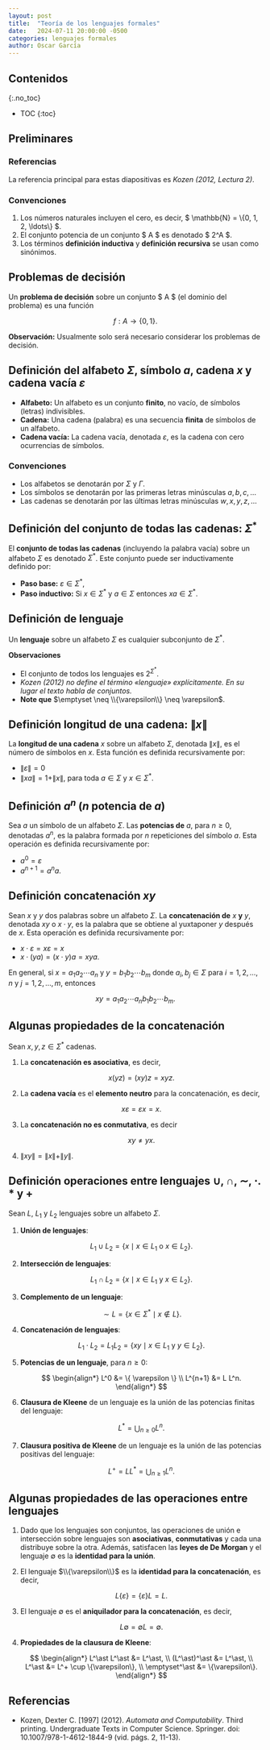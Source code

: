 ```yaml
---
layout: post
title:  "Teoría de los lenguajes formales"
date:   2024-07-11 20:00:00 -0500
categories: lenguajes formales
author: Oscar García
---
```


## Contenidos
{:.no_toc}

* TOC
{:toc}

## Preliminares

### Referencias
La referencia principal para estas diapositivas es _Kozen (2012, Lectura 2)_.

### Convenciones
1. Los números naturales incluyen el cero, es decir, $ \mathbb{N} = \\{0, 1, 2, \ldots\\} $.
2. El conjunto potencia de un conjunto $ A $ es denotado $ 2^A $.
3. Los términos **definición inductiva** y **definición recursiva** se usan como sinónimos.

## Problemas de decisión

Un **problema de decisión** sobre un conjunto $ A $ (el dominio del problema) es una función

$$ f : A \to \{0, 1\} .$$

**Observación:** Usualmente solo será necesario considerar los problemas de decisión.

## Definición del alfabeto $\Sigma$, símbolo $a$, cadena $x$ y cadena vacía $\varepsilon$

- **Alfabeto:** Un alfabeto es un conjunto **finito**, no vacío, de símbolos (letras) indivisibles.
- **Cadena:** Una cadena (palabra) es una secuencia **finita** de símbolos de un alfabeto.
- **Cadena vacía:** La cadena vacía, denotada $\varepsilon$, es la cadena con cero ocurrencias de símbolos.

### Convenciones
- Los alfabetos se denotarán por $\Sigma$ y $\Gamma$.
- Los símbolos se denotarán por las primeras letras minúsculas $a, b, c, \ldots$
- Las cadenas se denotarán por las últimas letras minúsculas $w, x, y, z, \ldots$

## Definición del conjunto de todas las cadenas: $\Sigma^\ast$

El **conjunto de todas las cadenas** (incluyendo la palabra vacía) sobre un alfabeto $\Sigma$ es denotado $\Sigma^\ast$. Este conjunto puede ser inductivamente definido por:
- **Paso base:** $\varepsilon \in \Sigma^\ast$,
- **Paso inductivo:** Si $x \in \Sigma^\ast$ y $a \in \Sigma$ entonces $xa \in \Sigma^\ast$.

## Definición de lenguaje

Un **lenguaje** sobre un alfabeto $\Sigma$ es cualquier subconjunto de $\Sigma^*$.

**Observaciones**

- El conjunto de todos los lenguajes es $2^{\Sigma^\ast}$.
- *Kozen (2012) no define el término «lenguaje» explícitamente. En su lugar el texto habla de conjuntos.*
- **Note que** $\emptyset \neq \\{\varepsilon\\} \neq \varepsilon$.

## Definición longitud de una cadena: $\|x\|$

La **longitud de una cadena** $x$ sobre un alfabeto $\Sigma$, denotada $\|x\|$, es el número de símbolos en $x$. Esta función es definida recursivamente por:

- $\|\varepsilon\| = 0$
- $\|xa\| = 1 + \|x\|$, para toda $a \in \Sigma$ y $x \in \Sigma^*$.

<!-- $$
\begin{align*}
| \cdot | &: \Sigma^* \rightarrow \mathbb{N} \\
|\varepsilon| & \overset{\text{def}}{=} 0, \\
|xa| & \overset{\text{def}}{=} 1 + |x|.
\end{align*}
$$ -->

## Definición $a^n$ ($n$ potencia de $a$)

Sea $a$ un símbolo de un alfabeto $\Sigma$. Las **potencias de** $a$, para $n \geq 0$, denotadas $a^n$, es la palabra formada por $n$ repeticiones del símbolo $a$. Esta operación es definida recursivamente por:

- $a^0 = \varepsilon$
- $a^{n+1} = a^n a$.

## Definición concatenación $xy$

Sean $x$ y $y$ dos palabras sobre un alfabeto $\Sigma$. La **concatenación de** $x$ **y** $y$, denotada $xy$ o $x\cdot y$, es la palabra que se obtiene al yuxtaponer $y$ después de $x$. Esta operación es definida recursivamente por:

- $x\cdot \varepsilon = x \varepsilon = x$
- $x\cdot (ya) = (x \cdot y)a = xya$.

En general, si $x = a_1a_2\cdots a_n$ y $y = b_1b_2\cdots b_m$ donde $a_i, b_j \in \Sigma$ para $i = 1, 2, \ldots, n$ y $j = 1, 2, \ldots, m$, entonces

$$xy = a_1a_2\cdots a_nb_1b_2\cdots b_m.$$

## Algunas propiedades de la concatenación

Sean $x,y,z \in \Sigma^\ast$ cadenas.

1. La **concatenación es asociativa**, es decir,

   $$x(yz) = (xy)z = xyz.$$

2. La **cadena vacía** es el **elemento neutro** para la concatenación, es decir,

   $$x\varepsilon = \varepsilon x = x.$$

3. La **concatenación no es conmutativa**, es decir

   $$xy \neq yx.$$

4. $\|xy\| = \|x\| + \|y\|$.

## Definición operaciones entre lenguajes $\cup$, $\cap$, $\sim$, $\cdot$. $\ast$ y $+$

Sean $L$, $L_1$ y $L_2$ lenguajes sobre un alfabeto $\Sigma$.

1. **Unión de lenguajes**:
    
    $$
    L_1 \cup L_2 = \{ x \mid x \in L_1 \text{ o } x \in L_2 \}.
    $$

2. **Intersección de lenguajes**:
    
    $$
    L_1 \cap L_2 = \{ x \mid x \in L_1 \text{ y } x \in L_2 \}.
    $$

3. **Complemento de un lenguaje**:
    
    $$
    \sim L = \{ x \in \Sigma^* \mid x \notin L \}.
    $$

4. **Concatenación de lenguajes**:
    
    $$
    L_1 \cdot L_2 = L_1L_2 = \{ xy \mid x \in L_1 \text{ y } y \in L_2 \}.
    $$

5. **Potencias de un lenguaje**, para $n \ge 0$:

   $$
   \begin{align*}
   L^0 &= \{ \varepsilon \} \\
   L^{n+1} &= L L^n.
   \end{align*}
   $$

6. **Clausura de Kleene** de un lenguaje es la unión de las potencias finitas del lenguaje:
    
    $$
    L^\ast = \bigcup_{n \ge 0} L^n.
    $$

7. **Clausura positiva de Kleene** de un lenguaje es la unión de las potencias positivas del lenguaje:
    
    $$
    L^+ = L L^\ast = \bigcup_{n \ge 1} L^n.
    $$

## Algunas propiedades de las operaciones entre lenguajes

1. Dado que los lenguajes son conjuntos, las operaciones de unión e intersección sobre lenguajes son **asociativas**, **conmutativas** y cada una distribuye sobre la otra. Además, satisfacen las **leyes de De Morgan** y el lenguaje $\emptyset$ es la **identidad para la unión**.

2. El lenguaje $\\{\varepsilon\\}$ es la **identidad para la concatenación**, es decir,

   $$L \{\varepsilon\} = \{\varepsilon\} L = L.$$

3. El lenguaje $\emptyset$ es el **aniquilador para la concatenación**, es decir,

   $$L \emptyset = \emptyset L = \emptyset.$$

4. **Propiedades de la clausura de Kleene**:

   $$
   \begin{align*}
   L^\ast L^\ast &= L^\ast, \\
   (L^\ast)^\ast &= L^\ast, \\
   L^\ast &= L^+ \cup \{\varepsilon\}, \\
   \emptyset^\ast &= \{\varepsilon\}.
   \end{align*}
   $$

## Referencias

- Kozen, Dexter C. [1997] (2012). *Automata and Computability*. Third printing. Undergraduate Texts in Computer Science. Springer. doi: 10.1007/978-1-4612-1844-9 (vid. págs. 2, 11-13).
